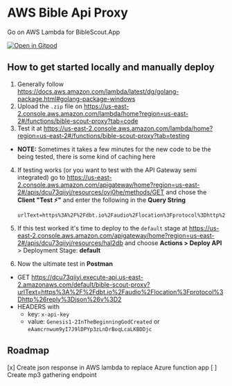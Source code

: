 # AWS Bible Api Proxy
Go on AWS Lambda for BibleScout.App

[![Open in Gitpod](https://gitpod.io/button/open-in-gitpod.svg)](https://github.com/ericop/aws-bible-api-proxy)



## How to get started locally and manually deploy
1. Generally follow https://docs.aws.amazon.com/lambda/latest/dg/golang-package.html#golang-package-windows
2. Upload the `.zip` file on https://us-east-2.console.aws.amazon.com/lambda/home?region=us-east-2#/functions/bible-scout-proxy?tab=code
3. Test it at https://us-east-2.console.aws.amazon.com/lambda/home?region=us-east-2#/functions/bible-scout-proxy?tab=testing
  - **NOTE:** Sometimes it takes a few minutes for the new code to be the being tested, there is some kind of caching here
4. If testing works (or you want to test with the API Gateway semi integrated) go to https://us-east-2.console.aws.amazon.com/apigateway/home?region=us-east-2#/apis/dcu73qiiyi/resources/ovj0he/methods/GET and chose the **Client "Test ⚡"** and enter the following in the **Query String**

   ```
   urlText=https%3A%2F%2Fdbt.io%2Faudio%2Flocation%3Fprotocol%3Dhttp%26reply%3Djson%26v%3D2
   ```

6. If this test worked it's time to deploy to the `default` stage at https://us-east-2.console.aws.amazon.com/apigateway/home?region=us-east-2#/apis/dcu73qiiyi/resources/hal2db and choose **Actions > Deploy API** > Deployment Stage: **default**
7. Now the ultimate test in **Postman**
- GET https://dcu73qiiyi.execute-api.us-east-2.amazonaws.com/default/bible-scout-proxy?urlText=https%3A%2F%2Fdbt.io%2Faudio%2Flocation%3Fprotocol%3Dhttp%26reply%3Djson%26v%3D2
- HEADERS with 
    - key: `x-api-key`
    - value: `Genesis1-2InTheBeginningGodCreated` or `eAamcrnwum9yI7J9lDPYp3zLnDrBoqLcaLKBDDjc`

## Roadmap
[x] Create json response in AWS lambda to replace Azure function app
[ ] Create mp3 gathering endpoint
